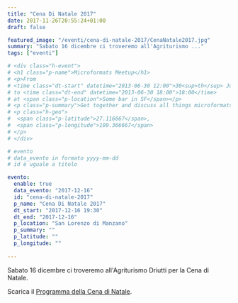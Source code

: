 ```yaml
---
title: "Cena Di Natale 2017"
date: 2017-11-26T20:55:24+01:00
draft: false

featured_image: "/eventi/cena-di-natale-2017/CenaNatale2017.jpg"
summary: "Sabato 16 dicembre ci troveremo all'Agriturismo ..."
tags: ["eventi"]

# <div class="h-event">
# <h1 class="p-name">Microformats Meetup</h1>
# <p>From 
# <time class="dt-start" datetime="2013-06-30 12:00">30<sup>th</sup> June 2013, 12:00</time>
# to <time class="dt-end" datetime="2013-06-30 18:00">18:00</time>
# at <span class="p-location">Some bar in SF</span></p>
# <p class="p-summary">Get together and discuss all things microformats-related.</p>
# <p class="h-geo">
#  <span class="p-latitude">27.116667</span>,
#  <span class="p-longitude">109.366667</span>
# </p>
# </div>

# evento 
# data_evento in formato yyyy-mm-dd
# id è uguale a titolo

evento:
  enable: true
  data_evento: "2017-12-16"
  id: "cena-di-natale-2017"
  p_name: "Cena Di Natale 2017"
  dt_start: "2017-12-16 19:30"
  dt_end: "2017-12-16"
  p_location: "San Lorenzo di Manzano"
  p_summary: ""
  p_latitude: ""
  p_longitude: ""
  
---
```


Sabato 16 dicembre ci troveremo all'Agriturismo Driutti per la Cena di Natale.

Scarica il [Programma della Cena di Natale](ProgrammaCenaNatale2017.pdf).